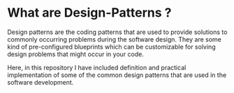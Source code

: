 # What are Design-Patterns ?
Design patterns are the coding patterns that are used to provide solutions to commonly occurring problems during the software design.
They are some kind of pre-configured blueprints which can be customizable for solving design problems that might occur in your code.

Here, in this repository I have included definition and practical implementation of some of the common design patterns that are used in the software development.
